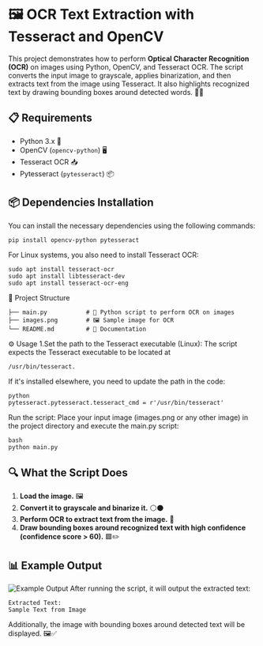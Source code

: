 # 🖼️ OCR Text Extraction with Tesseract and OpenCV

This project demonstrates how to perform **Optical Character Recognition (OCR)** on images using Python, OpenCV, and Tesseract OCR. The script converts the input image to grayscale, applies binarization, and then extracts text from the image using Tesseract. It also highlights recognized text by drawing bounding boxes around detected words. 📜✨

## 📋 Requirements

- Python 3.x 🐍
- OpenCV (`opencv-python`) 🖥️
- Tesseract OCR 📥
- Pytesseract (`pytesseract`) 📦

## 📦 Dependencies Installation

You can install the necessary dependencies using the following commands:

```bash
pip install opencv-python pytesseract

```
For Linux systems, you also need to install Tesseract OCR:
```
sudo apt install tesseract-ocr
sudo apt install libtesseract-dev
sudo apt install tesseract-ocr-eng
```
📂 Project Structure
```
├── main.py           # 🐍 Python script to perform OCR on images
├── images.png        # 🖼️ Sample image for OCR
└── README.md         # 📖 Documentation
```
⚙️ Usage
1.Set the path to the Tesseract executable (Linux): 
The script expects the Tesseract executable to be located at
```
/usr/bin/tesseract.
```
 If it's installed elsewhere, you need to update the path in the code:
```
python
pytesseract.pytesseract.tesseract_cmd = r'/usr/bin/tesseract'

```
Run the script: Place your input image (images.png or any other image) in the project directory and execute the main.py script:
```
bash
python main.py
```
## 🔍 What the Script Does

1. **Load the image.** 🖼️
2. **Convert it to grayscale and binarize it.** ⚪⚫
3. **Perform OCR to extract text from the image.** 📜
4. **Draw bounding boxes around recognized text with high confidence (confidence score > 60).** 🟩✏️

## 📊 Example Output
![Example Output](images/example_output.png)
After running the script, it will output the extracted text:
```
Extracted Text:
Sample Text from Image
```
Additionally, the image with bounding boxes around detected text will be displayed. 🖼️✅
